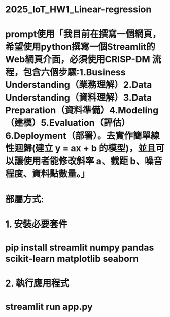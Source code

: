 # 2025_IoT_HW1_Linear-regression
# prompt使用「我目前在撰寫一個網頁，希望使用python撰寫一個Streamlit的Web網頁介面，必須使用CRISP-DM 流程，包含六個步驟:1.Business Understanding（業務理解）2.Data Understanding（資料理解）3.Data Preparation（資料準備）4.Modeling（建模）5.Evaluation（評估）6.Deployment（部署）。去實作簡單線性迴歸(建立 y = ax + b 的模型)，並且可以讓使用者能修改斜率 a、截距 b、噪音程度、資料點數量。」
# 部屬方式:
# 1. 安裝必要套件
# pip install streamlit numpy pandas scikit-learn matplotlib seaborn

# 2. 執行應用程式
# streamlit run app.py
